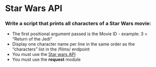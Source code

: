 # Star Wars API
### Write a script that prints all characters of a Star Wars movie:
- The first positional argument passed is the Movie ID - example: 3 = “Return of the Jedi”
- Display one character name per line in the same order as the “characters” list in the /films/ endpoint
- You must use the [Star wars API](https://swapi-api.alx-tools.com/)
- You must use the **request** module
